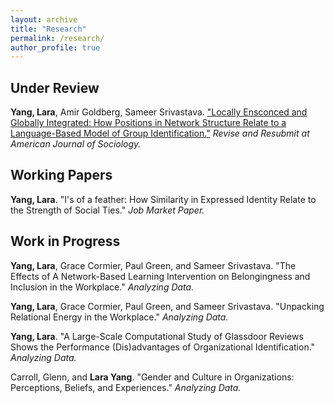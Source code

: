 ```yaml
---
layout: archive
title: "Research"
permalink: /research/
author_profile: true
---
```

## Under Review ##
**Yang, Lara**, Amir Goldberg, Sameer Srivastava. ["Locally Ensconced and Globally Integrated: How Positions in Network Structure Relate to a Language-Based Model of Group Identification."](https://osf.io/preprints/socarxiv/zrpx7) *Revise and Resubmit at American Journal of Sociology.*

## Working Papers
**Yang, Lara**. "I's of a feather: How Similarity in Expressed Identity Relate to the Strength of Social Ties." *Job Market Paper.*

## Work in Progress
**Yang, Lara**, Grace Cormier, Paul Green, and Sameer Srivastava. "The Effects of A Network-Based Learning Intervention on Belongingness and Inclusion in the Workplace." *Analyzing Data.*

**Yang, Lara**, Grace Cormier, Paul Green, and Sameer Srivastava. "Unpacking Relational Energy in the Workplace." *Analyzing Data.*

**Yang, Lara**. "A Large-Scale Computational Study of Glassdoor Reviews Shows the Performance (Dis)advantages of Organizational Identification." *Analyzing Data.*

Carroll, Glenn, and **Lara Yang**. "Gender and Culture in Organizations: Perceptions, Beliefs, and Experiences." *Analyzing Data.*

